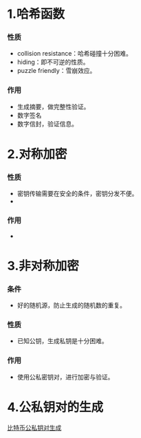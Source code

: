 
# 1.哈希函数

### 性质
- collision resistance：哈希碰撞十分困难。
- hiding：即不可逆的性质。
- puzzle friendly：雪崩效应。

### 作用
- 生成摘要，做完整性验证。
- 数字签名
- 数字信封，验证信息。

# 2.对称加密

### 性质
- 密钥传输需要在安全的条件，密钥分发不便。
- 

### 作用
- 
# 3.非对称加密

### 条件
- 好的随机源，防止生成的随机数的重复。

### 性质
- 已知公钥，生成私钥是十分困难。

### 作用
- 使用公私密钥对，进行加密与验证。


# 4.公私钥对的生成

[比特币公私钥对生成](https://www.cnblogs.com/kumata/p/10477369.html)


